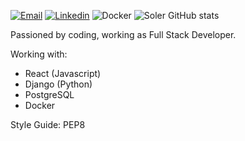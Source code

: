 [![Email](https://img.shields.io/badge/Microsoft_Outlook-0078D4?style=for-the-badge&logo=microsoft-outlook&logoColor=white)](leonardo-leoss@hotmail.com)
[![Linkedin](https://img.shields.io/badge/LinkedIn-0077B5?style=for-the-badge&logo=linkedin&logoColor=white)](https://www.linkedin.com/in/leonardo-morelli-santos-44978b12a/)
![Docker](https://img.shields.io/badge/docker-%230db7ed.svg?style=for-the-badge&logo=docker&logoColor=white)
![Soler GitHub stats](https://github-readme-stats.vercel.app/api?username=leonardosoler&theme=dracula)



Passioned by coding, working as Full Stack Developer.

Working with:
- React (Javascript)
- Django (Python)
- PostgreSQL
- Docker

Style Guide: PEP8
